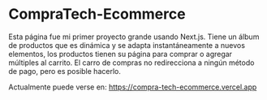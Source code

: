 ﻿# CompraTech-Ecommerce

Esta página fue mi primer proyecto grande usando Next.js. Tiene un álbum de productos que es dinámica y se adapta instantáneamente a nuevos elementos, los productos tienen su página para comprar o agregar múltiples al carrito. El carro de compras no redirecciona a ningún método de pago, pero es posible hacerlo.

Actualmente puede verse en: https://compra-tech-ecommerce.vercel.app
